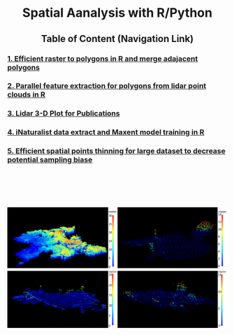 <div align="center"> <h1> Spatial Aanalysis with R/Python </h1> </div>

<div align="center"><h2> Table of Content (Navigation Link) </h2></div>

<h3><a href="/code/Efficient_raster_To_poly_and_Merge_Adajacent_Polys%20in%20R.Rmd"> 1. Efficient raster to polygons in R and merge adajacent polygons </a></h3>
<h3><a href="/code/LiDar%20Features%20Extraction%20for%20Spatial%20Polygons%20in%20R.Rmd"> 2. Parallel feature extraction for polygons from lidar point clouds in R  </a></h3>
<h3><a href="/code/Lidar%203-D%20Plot.R"> 3. Lidar 3-D Plot for Publications  </a></h3>
<h3><a href="/code/Maxent-R-Parallel-iNaturalist-Data.Rmd"> 4. iNaturalist data extract and Maxent model training in R  </a></h3>
<h3><a href="https://github.com/ncsu-landscape-dynamics/eRADS/blob/master/Invasion%20Risk%20Modelling/Efficient%20spatial%20points%20thinning%20for%20large%20dataset.R">5. Efficient spatial points thinning for large dataset to decrease potential sampling biase</h3>
<br/>

<br/>
<br/>
<br/>

![Lidar Plot](/code/lidarPlot.PNG)
